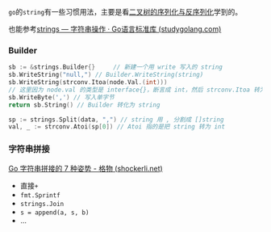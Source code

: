 `go`的`string`有一些习惯用法，主要是看[二叉树的序列化与反序列化](https://leetcode-cn.com/problems/serialize-and-deserialize-binary-tree/solution/er-cha-shu-de-xu-lie-hua-yu-fan-xu-lie-hua-by-le-2/)学到的。

也能参考[strings — 字符串操作 · Go语言标准库 (studygolang.com)](https://books.studygolang.com/The-Golang-Standard-Library-by-Example/chapter02/02.1.html)

### Builder

```go
sb := &strings.Builder{}     // 新建一个用 write 写入的 string
sb.WriteString("null,") // Builder.WriteString(string)
sb.WriteString(strconv.Itoa(node.Val.(int))) 
// 这里因为 node.val 的类型是 interface{}，断言成 int，然后 strconv.Itoa 转为 string
sb.WriteByte(',') // 写入单字节
return sb.String() // Builder 转化为 string
```

```go
sp := strings.Split(data, ",") // string 用 , 分割成 []string
val, _ := strconv.Atoi(sp[0]) // Atoi 指的是把 string 转为 int
```



### 字符串拼接

[Go 字符串拼接的 7 种姿势 - 格物 (shockerli.net)](https://shockerli.net/post/golang-concat-string/)

+ 直接`+`
+ `fmt.Sprintf`
+ `strings.Join`
+ `s = append(a, s, b)`
+ ...
